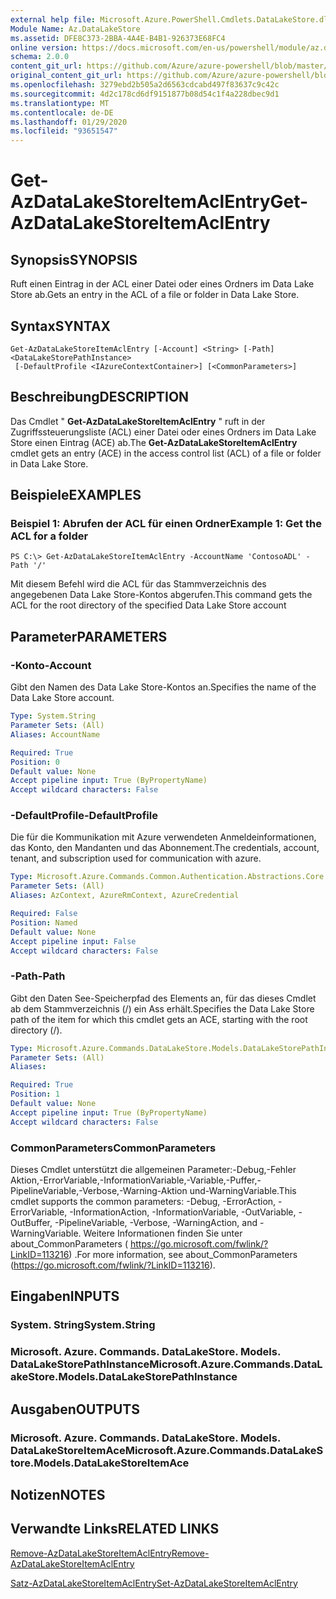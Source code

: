 ```yaml
---
external help file: Microsoft.Azure.PowerShell.Cmdlets.DataLakeStore.dll-Help.xml
Module Name: Az.DataLakeStore
ms.assetid: DFE8C373-2BBA-4A4E-B4B1-926373E68FC4
online version: https://docs.microsoft.com/en-us/powershell/module/az.datalakestore/get-azdatalakestoreitemaclentry
schema: 2.0.0
content_git_url: https://github.com/Azure/azure-powershell/blob/master/src/DataLakeStore/DataLakeStore/help/Get-AzDataLakeStoreItemAclEntry.md
original_content_git_url: https://github.com/Azure/azure-powershell/blob/master/src/DataLakeStore/DataLakeStore/help/Get-AzDataLakeStoreItemAclEntry.md
ms.openlocfilehash: 3279ebd2b505a2d6563cdcabd497f83637c9c42c
ms.sourcegitcommit: 4d2c178cd6df9151877b08d54c1f4a228dbec9d1
ms.translationtype: MT
ms.contentlocale: de-DE
ms.lasthandoff: 01/29/2020
ms.locfileid: "93651547"
---
```

# <span data-ttu-id="bddb7-101">Get-AzDataLakeStoreItemAclEntry</span><span class="sxs-lookup"><span data-stu-id="bddb7-101">Get-AzDataLakeStoreItemAclEntry</span></span>

## <span data-ttu-id="bddb7-102">Synopsis</span><span class="sxs-lookup"><span data-stu-id="bddb7-102">SYNOPSIS</span></span>
<span data-ttu-id="bddb7-103">Ruft einen Eintrag in der ACL einer Datei oder eines Ordners im Data Lake Store ab.</span><span class="sxs-lookup"><span data-stu-id="bddb7-103">Gets an entry in the ACL of a file or folder in Data Lake Store.</span></span>

## <span data-ttu-id="bddb7-104">Syntax</span><span class="sxs-lookup"><span data-stu-id="bddb7-104">SYNTAX</span></span>

```
Get-AzDataLakeStoreItemAclEntry [-Account] <String> [-Path] <DataLakeStorePathInstance>
 [-DefaultProfile <IAzureContextContainer>] [<CommonParameters>]
```

## <span data-ttu-id="bddb7-105">Beschreibung</span><span class="sxs-lookup"><span data-stu-id="bddb7-105">DESCRIPTION</span></span>
<span data-ttu-id="bddb7-106">Das Cmdlet " **Get-AzDataLakeStoreItemAclEntry** " ruft in der Zugriffssteuerungsliste (ACL) einer Datei oder eines Ordners im Data Lake Store einen Eintrag (ACE) ab.</span><span class="sxs-lookup"><span data-stu-id="bddb7-106">The **Get-AzDataLakeStoreItemAclEntry** cmdlet gets an entry (ACE) in the access control list (ACL) of a file or folder in Data Lake Store.</span></span>

## <span data-ttu-id="bddb7-107">Beispiele</span><span class="sxs-lookup"><span data-stu-id="bddb7-107">EXAMPLES</span></span>

### <span data-ttu-id="bddb7-108">Beispiel 1: Abrufen der ACL für einen Ordner</span><span class="sxs-lookup"><span data-stu-id="bddb7-108">Example 1: Get the ACL for a folder</span></span>
```
PS C:\> Get-AzDataLakeStoreItemAclEntry -AccountName 'ContosoADL' -Path '/'
```

<span data-ttu-id="bddb7-109">Mit diesem Befehl wird die ACL für das Stammverzeichnis des angegebenen Data Lake Store-Kontos abgerufen.</span><span class="sxs-lookup"><span data-stu-id="bddb7-109">This command gets the ACL for the root directory of the specified Data Lake Store account</span></span>

## <span data-ttu-id="bddb7-110">Parameter</span><span class="sxs-lookup"><span data-stu-id="bddb7-110">PARAMETERS</span></span>

### <span data-ttu-id="bddb7-111">-Konto</span><span class="sxs-lookup"><span data-stu-id="bddb7-111">-Account</span></span>
<span data-ttu-id="bddb7-112">Gibt den Namen des Data Lake Store-Kontos an.</span><span class="sxs-lookup"><span data-stu-id="bddb7-112">Specifies the name of the Data Lake Store account.</span></span>

```yaml
Type: System.String
Parameter Sets: (All)
Aliases: AccountName

Required: True
Position: 0
Default value: None
Accept pipeline input: True (ByPropertyName)
Accept wildcard characters: False
```

### <span data-ttu-id="bddb7-113">-DefaultProfile</span><span class="sxs-lookup"><span data-stu-id="bddb7-113">-DefaultProfile</span></span>
<span data-ttu-id="bddb7-114">Die für die Kommunikation mit Azure verwendeten Anmeldeinformationen, das Konto, den Mandanten und das Abonnement.</span><span class="sxs-lookup"><span data-stu-id="bddb7-114">The credentials, account, tenant, and subscription used for communication with azure.</span></span>

```yaml
Type: Microsoft.Azure.Commands.Common.Authentication.Abstractions.Core.IAzureContextContainer
Parameter Sets: (All)
Aliases: AzContext, AzureRmContext, AzureCredential

Required: False
Position: Named
Default value: None
Accept pipeline input: False
Accept wildcard characters: False
```

### <span data-ttu-id="bddb7-115">-Path</span><span class="sxs-lookup"><span data-stu-id="bddb7-115">-Path</span></span>
<span data-ttu-id="bddb7-116">Gibt den Daten See-Speicherpfad des Elements an, für das dieses Cmdlet ab dem Stammverzeichnis (/) ein Ass erhält.</span><span class="sxs-lookup"><span data-stu-id="bddb7-116">Specifies the Data Lake Store path of the item for which this cmdlet gets an ACE, starting with the root directory (/).</span></span>

```yaml
Type: Microsoft.Azure.Commands.DataLakeStore.Models.DataLakeStorePathInstance
Parameter Sets: (All)
Aliases:

Required: True
Position: 1
Default value: None
Accept pipeline input: True (ByPropertyName)
Accept wildcard characters: False
```

### <span data-ttu-id="bddb7-117">CommonParameters</span><span class="sxs-lookup"><span data-stu-id="bddb7-117">CommonParameters</span></span>
<span data-ttu-id="bddb7-118">Dieses Cmdlet unterstützt die allgemeinen Parameter:-Debug,-Fehler Aktion,-ErrorVariable,-InformationVariable,-Variable,-Puffer,-PipelineVariable,-Verbose,-Warning-Aktion und-WarningVariable.</span><span class="sxs-lookup"><span data-stu-id="bddb7-118">This cmdlet supports the common parameters: -Debug, -ErrorAction, -ErrorVariable, -InformationAction, -InformationVariable, -OutVariable, -OutBuffer, -PipelineVariable, -Verbose, -WarningAction, and -WarningVariable.</span></span> <span data-ttu-id="bddb7-119">Weitere Informationen finden Sie unter about_CommonParameters ( https://go.microsoft.com/fwlink/?LinkID=113216) .</span><span class="sxs-lookup"><span data-stu-id="bddb7-119">For more information, see about_CommonParameters (https://go.microsoft.com/fwlink/?LinkID=113216).</span></span>

## <span data-ttu-id="bddb7-120">Eingaben</span><span class="sxs-lookup"><span data-stu-id="bddb7-120">INPUTS</span></span>

### <span data-ttu-id="bddb7-121">System. String</span><span class="sxs-lookup"><span data-stu-id="bddb7-121">System.String</span></span>

### <span data-ttu-id="bddb7-122">Microsoft. Azure. Commands. DataLakeStore. Models. DataLakeStorePathInstance</span><span class="sxs-lookup"><span data-stu-id="bddb7-122">Microsoft.Azure.Commands.DataLakeStore.Models.DataLakeStorePathInstance</span></span>

## <span data-ttu-id="bddb7-123">Ausgaben</span><span class="sxs-lookup"><span data-stu-id="bddb7-123">OUTPUTS</span></span>

### <span data-ttu-id="bddb7-124">Microsoft. Azure. Commands. DataLakeStore. Models. DataLakeStoreItemAce</span><span class="sxs-lookup"><span data-stu-id="bddb7-124">Microsoft.Azure.Commands.DataLakeStore.Models.DataLakeStoreItemAce</span></span>

## <span data-ttu-id="bddb7-125">Notizen</span><span class="sxs-lookup"><span data-stu-id="bddb7-125">NOTES</span></span>

## <span data-ttu-id="bddb7-126">Verwandte Links</span><span class="sxs-lookup"><span data-stu-id="bddb7-126">RELATED LINKS</span></span>

[<span data-ttu-id="bddb7-127">Remove-AzDataLakeStoreItemAclEntry</span><span class="sxs-lookup"><span data-stu-id="bddb7-127">Remove-AzDataLakeStoreItemAclEntry</span></span>](./Remove-AzDataLakeStoreItemAclEntry.md)

[<span data-ttu-id="bddb7-128">Satz-AzDataLakeStoreItemAclEntry</span><span class="sxs-lookup"><span data-stu-id="bddb7-128">Set-AzDataLakeStoreItemAclEntry</span></span>](./Set-AzDataLakeStoreItemAclEntry.md)



